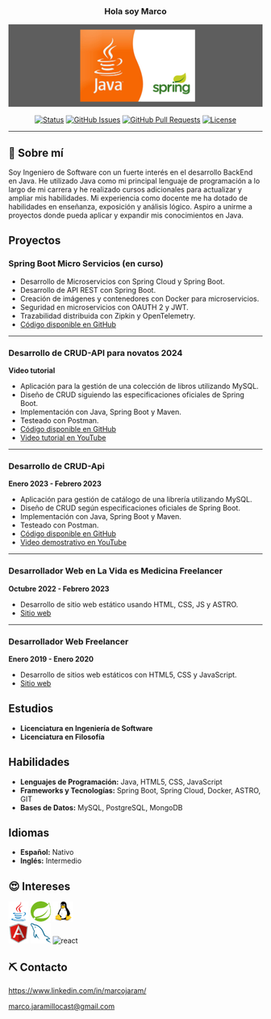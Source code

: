 
<h3 align="center">Hola soy Marco</h3>

<p align="center">
  <a href="" rel="noopener">
 <!-- <img width=100% height=100% src="https://raw.githubusercontent.com/marco-jaram/marco-jaram/main/img/header1200-min.png"> -->

<img  src="./img/banner.png">
</p>

<div align="center">

[![Status](https://img.shields.io/badge/status-active-success.svg)](https://github.com/marco-jaram)
[![GitHub Issues](https://img.shields.io/github/issues/kylelobo/The-Documentation-Compendium.svg)](https://github.com/marco-jaram)
[![GitHub Pull Requests](https://img.shields.io/github/issues-pr/kylelobo/The-Documentation-Compendium.svg)](https://github.com/marco-jaram)
[![License](https://img.shields.io/badge/license-MIT-blue.svg)](/LICENSE)

</div>

---




## 🧐 Sobre mí

Soy Ingeniero de Software con un fuerte interés en el desarrollo BackEnd en Java. He utilizado Java como mi principal lenguaje de programación a lo largo de mi carrera y he realizado cursos adicionales para actualizar y ampliar mis habilidades. Mi experiencia como docente me ha dotado de habilidades en enseñanza, exposición y análisis lógico. Aspiro a unirme a proyectos donde pueda aplicar y expandir mis conocimientos en Java.



## Proyectos

 ### Spring Boot Micro Servicios (en curso)

- Desarrollo de Microservicios con Spring Cloud y Spring Boot.
- Desarrollo de API REST con Spring Boot.
- Creación de imágenes y contenedores con Docker para microservicios.
- Seguridad en microservicios con OAUTH 2 y JWT.
- Trazabilidad distribuida con Zipkin y OpenTelemetry.
- [Código disponible en GitHub](https://github.com/marco-jaram/MicroService-SpringBoot)
---

### Desarrollo de CRUD-API para novatos 2024

**Video tutorial**

- Aplicación para la gestión de una colección de libros utilizando MySQL.
- Diseño de CRUD siguiendo las especificaciones oficiales de Spring Boot.
- Implementación con Java, Spring Boot y Maven.
- Testeado con Postman.
- [Código disponible en GitHub](https://github.com/marco-jaram/CRUD-BASICO-SPRING-BOOT)
- [Video tutorial en YouTube](https://www.youtube.com/watch?v=6A_0IExjVDE)

---


### Desarrollo de CRUD-Api 
**Enero 2023 - Febrero 2023**

- Aplicación para gestión de catálogo de una librería utilizando MySQL.
- Diseño de CRUD según especificaciones oficiales de Spring Boot.
- Implementación con Java, Spring Boot y Maven.
- Testeado con Postman.
- [Código disponible en GitHub](https://github.com/marco-jaram/LibroCrud2)
- [Video demostrativo en YouTube](https://www.youtube.com/watch?v=PYRhJyg3I8w)
---

### Desarrollador Web en La Vida es Medicina Freelancer
**Octubre 2022 - Febrero 2023**

- Desarrollo de sitio web estático usando HTML, CSS, JS y ASTRO.
- [Sitio web](https://lavidaesmedicina.com/)
---
### Desarrollador Web Freelancer 
**Enero 2019 - Enero 2020**

- Desarrollo de sitios web estáticos con HTML5, CSS y JavaScript.
- [Sitio web](https://webllocalapp.netlify.app/)


## Estudios
- **Licenciatura en Ingeniería de Software**
- **Licenciatura en Filosofía**


## Habilidades

- **Lenguajes de Programación:** Java, HTML5, CSS, JavaScript
- **Frameworks y Tecnologías:** Spring Boot, Spring Cloud, Docker, ASTRO, GIT
- **Bases de Datos:** MySQL, PostgreSQL, MongoDB

## Idiomas

- **Español:** Nativo
- **Inglés:** Intermedio

## 😍 Intereses <a name = "Skills"></a>
<img src="https://raw.githubusercontent.com/devicons/devicon/1119b9f84c0290e0f0b38982099a2bd027a48bf1/icons/java/java-original.svg"
alt="java" style="max-width: 100%;" width="40" height="40"> 
<img src="https://raw.githubusercontent.com/devicons/devicon/1119b9f84c0290e0f0b38982099a2bd027a48bf1/icons/spring/spring-original.svg"
alt="spring" style="max-width: 100%;" width="40" height="40"> 
<img src="https://raw.githubusercontent.com/devicons/devicon/master/icons/linux/linux-original.svg" alt="linux"
style="max-width: 100%;" width="40" height="40">  
<img src="https://raw.githubusercontent.com/devicons/devicon/1119b9f84c0290e0f0b38982099a2bd027a48bf1/icons/angularjs/angularjs-original.svg"
alt="angular" style="max-width: 100%;" width="40" height="40"> 
<img src="https://raw.githubusercontent.com/devicons/devicon/1119b9f84c0290e0f0b38982099a2bd027a48bf1/icons/mysql/mysql-original.svg"
alt="mysql" style="max-width: 100%;" width="40" height="40"> 
<img src="https://camo.githubusercontent.com/79e22b9addf6d08bc708491678c6fd4cc3f3b14fc1298d06ed30cbb44992edd0/68747470733a2f2f692e706f7374696d672e63632f4b5959526b7174562f5465726d696e616c69636f6e322e706e67"
alt="react"  style="max-width: 100%;" width="40" height="40"> 
            

## ⛏️ Contacto <a name = "built_using"></a>

https://www.linkedin.com/in/marcojaram/

marco.jaramillocast@gmail.com



